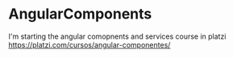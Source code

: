 # AngularComponents
I'm starting the angular comopnents and services course in platzi https://platzi.com/cursos/angular-componentes/
